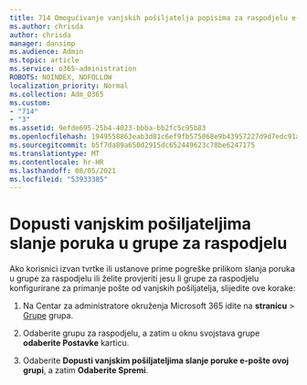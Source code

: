 ```yaml
---
title: 714 Omogućivanje vanjskih pošiljatelja popisima za raspodjelu e-pošte
ms.author: chrisda
author: chrisda
manager: dansimp
ms.audience: Admin
ms.topic: article
ms.service: o365-administration
ROBOTS: NOINDEX, NOFOLLOW
localization_priority: Normal
ms.collection: Adm_O365
ms.custom:
- "714"
- "3"
ms.assetid: 9efde695-25b4-4023-bbba-bb2fc5c95b83
ms.openlocfilehash: 1949558863eab3d81c6ef9fb575068e9b43957227d9d7edc91af71bd93364574
ms.sourcegitcommit: b5f7da89a650d2915dc652449623c78be6247175
ms.translationtype: MT
ms.contentlocale: hr-HR
ms.lasthandoff: 08/05/2021
ms.locfileid: "53933385"
---
```

# <a name="allow-external-senders-to-send-messages-to-distribution-groups"></a>Dopusti vanjskim pošiljateljima slanje poruka u grupe za raspodjelu

Ako korisnici izvan tvrtke ili ustanove prime pogreške prilikom slanja poruka u grupe za raspodjelu ili želite provjeriti jesu li grupe za raspodjelu konfigurirane za primanje pošte od vanjskih pošiljatelja, slijedite ove korake:

1. Na Centar za administratore okruženja Microsoft 365 idite na **stranicu**  >  [Grupe](https://portal.office.com/adminportal/home#/groups) grupa.  

2. Odaberite grupu za raspodjelu, a zatim u oknu svojstava grupe **odaberite Postavke** karticu.

3. Odaberite **Dopusti vanjskim pošiljateljima slanje poruke e-pošte ovoj grupi**, a zatim **Odaberite Spremi**.
